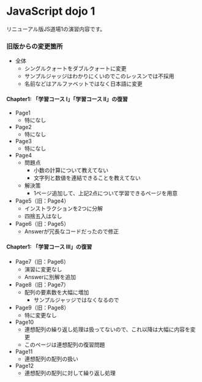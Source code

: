 # JavaScript dojo 1

リニューアル版JS道場1の演習内容です。

### 旧版からの変更箇所
- 全体
    - シングルクォートをダブルクォートに変更
    - サンプルジャッジはわかりにくいのでこのレッスンでは不採用
    - 名前などはアルファベットではなく日本語に変更

#### Chapter1: 「学習コース Ⅰ」「学習コース Ⅱ」の復習
- Page1
    - 特になし
- Page2
    - 特になし
- Page3
    - 特になし
- Page4
    - 問題点
        - 小数の計算について教えてない
        - 文字列と数値を連結できることを教えてない
    - 解決策
        - 1ページ追加して、上記2点について学習できるページを用意
- Page5（旧：Page4）
    - インストラクションを2つに分解
    - 四捨五入はなし
- Page6（旧：Page5）
    - Answerが冗長なコードだったので修正

#### Chapter1: 「学習コース Ⅲ」の復習
- Page7（旧：Page6）
    - 演習に変更なし
    - Answerに別解を追加
- Page8（旧：Page7）
    - 配列の要素数を大幅に増加
      - サンプルジャッジではなくなるので
- Page9（旧：Page8）
    - 特に変更なし
- Page10
    - 連想配列の繰り返し処理は扱ってないので、これ以降は大幅に内容を変更
    - このページは連想配列の復習問題
- Page11
    - 連想配列の配列の扱い
- Page12
    - 連想配列の配列に対して繰り返し処理
